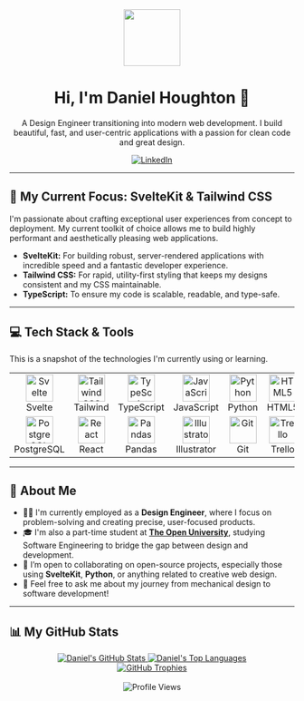 <div align="center">
  <img src="https://media.giphy.com/media/M9gbBd9nbDrOTu1Mqx/giphy.gif" width="100" />
</div>

<h1 align="center">
  Hi, I'm Daniel Houghton 👋
</h1>

<p align="center">
  A Design Engineer transitioning into modern web development. I build beautiful, fast, and user-centric applications with a passion for clean code and great design.
</p>

<p align="center">
  <a href="https://linkedin.com/in/daniel-houghton86" target="_blank">
    <img src="https://img.shields.io/badge/LinkedIn-%230077B5.svg?style=for-the-badge&logo=linkedin&logoColor=white" alt="LinkedIn">
  </a>
</p>

---

## 🚀 My Current Focus: SvelteKit & Tailwind CSS

I'm passionate about crafting exceptional user experiences from concept to deployment. My current toolkit of choice allows me to build highly performant and aesthetically pleasing web applications.

-   **SvelteKit:** For building robust, server-rendered applications with incredible speed and a fantastic developer experience.
-   **Tailwind CSS:** For rapid, utility-first styling that keeps my designs consistent and my CSS maintainable.
-   **TypeScript:** To ensure my code is scalable, readable, and type-safe.

---

## 💻 Tech Stack & Tools

This is a snapshot of the technologies I'm currently using or learning.

<table>
  <tr>
    <td align="center" width="96">
      <a href="#-tech-stack">
        <img src="https://cdn.jsdelivr.net/gh/devicons/devicon/icons/svelte/svelte-original.svg" width="48" height="48" alt="Svelte" />
      </a>
      <br>Svelte
    </td>
    <td align="center" width="96">
      <a href="#-tech-stack">
        <img src="https://cdn.jsdelivr.net/gh/devicons/devicon/icons/tailwindcss/tailwindcss-plain.svg" width="48" height="48" alt="Tailwind CSS" />
      </a>
      <br>Tailwind
    </td>
    <td align="center" width="96">
      <a href="#-tech-stack">
        <img src="https://cdn.jsdelivr.net/gh/devicons/devicon/icons/typescript/typescript-original.svg" width="48" height="48" alt="TypeScript" />
      </a>
      <br>TypeScript
    </td>
    <td align="center" width="96">
      <a href="#-tech-stack">
        <img src="https://cdn.jsdelivr.net/gh/devicons/devicon/icons/javascript/javascript-original.svg" width="48" height="48" alt="JavaScript" />
      </a>
      <br>JavaScript
    </td>
        <td align="center" width="96">
      <a href="#-tech-stack">
        <img src="https://cdn.jsdelivr.net/gh/devicons/devicon/icons/python/python-original.svg" width="48" height="48" alt="Python" />
      </a>
      <br>Python
    </td>
    <td align="center" width="96">
      <a href="#-tech-stack">
        <img src="https://cdn.jsdelivr.net/gh/devicons/devicon/icons/html5/html5-original.svg" width="48" height="48" alt="HTML5" />
      </a>
      <br>HTML5
    </td>
    <td align="center" width="96">
      <a href="#-tech-stack">
        <img src="https://cdn.jsdelivr.net/gh/devicons/devicon/icons/css3/css3-original.svg" width="48" height="48" alt="CSS3" />
      </a>
      <br>CSS3
    </td>
  </tr>
  <tr>
    <td align="center" width="96">
      <a href="#-tech-stack" >
        <img src="https://cdn.jsdelivr.net/gh/devicons/devicon/icons/postgresql/postgresql-original.svg" width="48" height="48" alt="PostgreSQL" />
      </a>
      <br>PostgreSQL
    </td>
    <td align="center" width="96">
      <a href="#-tech-stack">
        <img src="https://cdn.jsdelivr.net/gh/devicons/devicon/icons/react/react-original.svg" width="48" height="48" alt="React" />
      </a>
      <br>React
    </td>
    <td align="center" width="96">
      <a href="#-tech-stack">
        <img src="https://cdn.jsdelivr.net/gh/devicons/devicon/icons/pandas/pandas-original.svg" width="48" height="48" alt="Pandas" />
      </a>
      <br>Pandas
    </td>
    <td align="center" width="96">
      <a href="#-tech-stack">
        <img src="https://cdn.jsdelivr.net/gh/devicons/devicon/icons/illustrator/illustrator-plain.svg" width="48" height="48" alt="Illustrator" />
      </a>
      <br>Illustrator
    </td>
    <td align="center" width="96">
      <a href="#-tech-stack">
        <img src="https://cdn.jsdelivr.net/gh/devicons/devicon/icons/git/git-original.svg" width="48" height="48" alt="Git" />
      </a>
      <br>Git
    </td>
    <td align="center" width="96">
      <a href="#-tech-stack">
        <img src="https://cdn.jsdelivr.net/gh/devicons/devicon/icons/trello/trello-plain.svg" width="48" height="48" alt="Trello" />
      </a>
      <br>Trello
    </td>
    <td align="center" width="96">
      <a href="#-tech-stack">
        <img src="https://cdn.jsdelivr.net/gh/devicons/devicon/icons/java/java-original.svg" width="48" height="48" alt="Java" />
      </a>
      <br>Java
    </td>
  </tr>
</table>

---

## 🌱 About Me

-   👨‍💻 I'm currently employed as a **Design Engineer**, where I focus on problem-solving and creating precise, user-focused products.
-   🎓 I'm also a part-time student at **[The Open University](https://open.ac.uk/)**, studying Software Engineering to bridge the gap between design and development.
-   🤝 I’m open to collaborating on open-source projects, especially those using **SvelteKit**, **Python**, or anything related to creative web design.
-   💬 Feel free to ask me about my journey from mechanical design to software development!

---

## 📊 My GitHub Stats

<div align="center">

<a href="https://github.com/GambitDan">
  <img src="https://github-readme-stats.vercel.app/api?username=GambitDan&theme=tokyonight&show_icons=true&hide_border=true&include_all_commits=true&count_private=true" alt="Daniel's GitHub Stats" />
</a>

<a href="https://github.com/GambitDan">
  <img src="https://github-readme-stats.vercel.app/api/top-langs/?username=GambitDan&theme=tokyonight&show_icons=true&hide_border=true&layout=compact&langs_count=8" alt="Daniel's Top Languages" />
</a>

</div>

<div align="center">
<a href="https://github.com/GambitDan">
<img src="https://github-profile-trophy.vercel.app/?username=GambitDan&theme=tokyonight&row=1&column=7&no-frame=true&no-bg=true" alt="GitHub Trophies" />
</a>
</div>

<br>

<div align="center">
  <img src="https://visitcount.itsvg.in/api?id=GambitDan&icon=2&color=5" alt="Profile Views"/>
</div>
